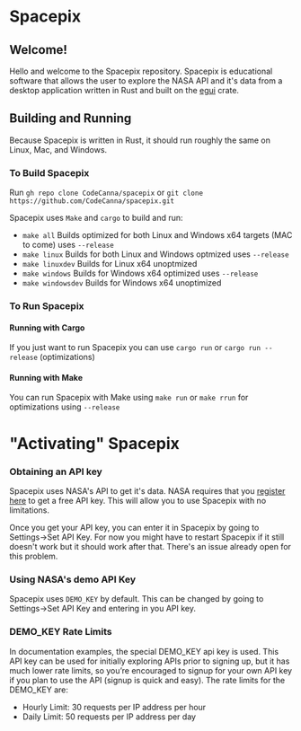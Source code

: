 # Spacepix

## Welcome!
Hello and welcome to the Spacepix repository.  Spacepix is educational software that allows the user to explore the NASA API and it's data from a desktop application written in Rust and built on the [egui](https://github.com/emilk/egui) crate.

## Building and Running
Because Spacepix is written in Rust, it should run roughly the same on Linux, Mac, and Windows.

### To Build Spacepix
Run `gh repo clone CodeCanna/spacepix` or `git clone https://github.com/CodeCanna/spacepix.git`

Spacepix uses `Make` and `cargo` to build and run:
* `make all` Builds optimized for both Linux and Windows x64 targets (MAC to come) uses `--release`
* `make linux` Builds for both Linux and Windows optmized uses `--release`
* `make linuxdev` Builds for Linux x64 unoptmized
* `make windows` Builds for Windows x64 optimized uses `--release`
* `make windowsdev` Builds for Windows x64 unoptimized

### To Run Spacepix

#### Running with Cargo
If you just want to run Spacepix you can use `cargo run` or `cargo run --release` (optimizations)

#### Running with Make
You can run Spacepix with Make using `make run` or `make rrun` for optimizations using `--release`

# "Activating" Spacepix

### Obtaining an API key
Spacepix uses NASA's API to get it's data.  NASA requires that you [register here](https://api.nasa.gov/) to get a free API key.  This will allow you to use Spacepix with no limitations.

Once you get your API key, you can enter it in Spacepix by going to Settings->Set API Key.  For now you might have to restart Spacepix if it still doesn't work but it should work after that.  There's an issue already open for this problem.

### Using NASA's demo API Key
Spacepix uses `DEMO_KEY` by default.  This can be changed by going to Settings->Set API Key and entering in you API key.

### DEMO_KEY Rate Limits

In documentation examples, the special DEMO_KEY api key is used. This API key can be used for initially exploring APIs prior to signing up, but it has much lower rate limits, so you’re encouraged to signup for your own API key if you plan to use the API (signup is quick and easy). The rate limits for the DEMO_KEY are:

* Hourly Limit: 30 requests per IP address per hour
* Daily Limit: 50 requests per IP address per day


